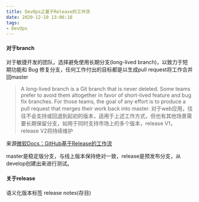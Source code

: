 ```yaml
---
title: DevOps之基于Release的工作流
date: 2020-12-10 13:06:18
tags:
- DevOps
---
```

#### 对于branch
对于敏捷开发的团队，选择避免使用长期分支(long-lived branch)，以致力于短期功能和 Bug 修复分支，任何工作付出的目标都是以生成pull request将工作合并回master
> A long-lived branch is a Git branch that is never deleted. Some teams prefer to avoid them altogether in favor of short-lived feature and bug fix branches. For those teams, the goal of any effort is to produce a pull request that merges their work back into master. 
对于web应用，往往不会支持或回退到起初的版本，适用于上述工作方式，但也有其他场景需要长期保留分支，如用于同时支持市场上的多个版本，release V1， release V2将持续维护

来源[微软Docs：GitHub基于Release的工作流](https://docs.microsoft.com/en-us/learn/modules/release-based-workflow-github/2-what-is-release-based-workflow)

master是稳定版分支，与线上版本保持绝对一致，release是预发布分支，从develop创建出来进行测试。
#### 关于release
语义化版本标签
release notes(存目)